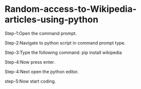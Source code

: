 # Random-access-to-Wikipedia-articles-using-python

Step-1:Open the command prompt.

Step-2:Navigate to python script in command prompt type.

Step-3:Type the following command: pip install wikipedia

Step-4:Now press enter.

Step-4:Next open the python editor.

step-5:Now start coding.

                               
